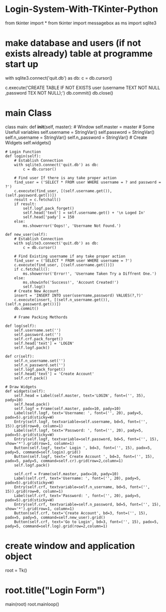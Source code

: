 # Login-System-With-TKinter-Python

from tkinter import *
from tkinter import messagebox as ms
import sqlite3

# make database and users (if not exists already) table at programme start up
with sqlite3.connect('quit.db') as db:
    c = db.cursor()

c.execute('CREATE TABLE IF NOT EXISTS user (username TEXT NOT NULL ,password TEX NOT NULL);')
db.commit()
db.close()


# main Class
class main:
    def __init__(self, master):
        # Window
        self.master = master
        # Some Usefull variables
        self.username = StringVar()
        self.password = StringVar()
        self.n_username = StringVar()
        self.n_password = StringVar()
        # Create Widgets
        self.widgets()

    # Login Function
    def login(self):
        # Establish Connection
        with sqlite3.connect('quit.db') as db:
            c = db.cursor()

        # Find user If there is any take proper action
        find_user = ('SELECT * FROM user WHERE username = ? and password = ?')
        c.execute(find_user, [(self.username.get()), (self.password.get())])
        result = c.fetchall()
        if result:
            self.logf.pack_forget()
            self.head['text'] = self.username.get() + '\n Loged In'
            self.head['pady'] = 150
        else:
            ms.showerror('Oops!', 'Username Not Found.')

    def new_user(self):
        # Establish Connection
        with sqlite3.connect('quit.db') as db:
            c = db.cursor()

        # Find Existing username if any take proper action
        find_user = ('SELECT * FROM user WHERE username = ?')
        c.execute(find_user, [(self.username.get())])
        if c.fetchall():
            ms.showerror('Error!', 'Username Taken Try a Diffrent One.')
        else:
            ms.showinfo('Success!', 'Account Created!')
            self.log()
        # Create New Account
        insert = 'INSERT INTO user(username,password) VALUES(?,?)'
        c.execute(insert, [(self.n_username.get()), (self.n_password.get())])
        db.commit()

        # Frame Packing Methords

    def log(self):
        self.username.set('')
        self.password.set('')
        self.crf.pack_forget()
        self.head['text'] = 'LOGIN'
        self.logf.pack()

    def cr(self):
        self.n_username.set('')
        self.n_password.set('')
        self.logf.pack_forget()
        self.head['text'] = 'Create Account'
        self.crf.pack()

    # Draw Widgets
    def widgets(self):
        self.head = Label(self.master, text='LOGIN', font=('', 35), pady=10)
        self.head.pack()
        self.logf = Frame(self.master, padx=10, pady=10)
        Label(self.logf, text='Username: ', font=('', 20), pady=5, padx=5).grid(sticky=W)
        Entry(self.logf, textvariable=self.username, bd=5, font=('', 15)).grid(row=0, column=1)
        Label(self.logf, text='Password: ', font=('', 20), pady=5, padx=5).grid(sticky=W)
        Entry(self.logf, textvariable=self.password, bd=5, font=('', 15), show='*').grid(row=1, column=1)
        Button(self.logf, text=' Login ', bd=3, font=('', 15), padx=5, pady=5, command=self.login).grid()
        Button(self.logf, text=' Create Account ', bd=3, font=('', 15), padx=5, pady=5, command=self.cr).grid(row=2,column=1)
        self.logf.pack()

        self.crf = Frame(self.master, padx=10, pady=10)
        Label(self.crf, text='Username: ', font=('', 20), pady=5, padx=5).grid(sticky=W)
        Entry(self.crf, textvariable=self.n_username, bd=5, font=('', 15)).grid(row=0, column=1)
        Label(self.crf, text='Password: ', font=('', 20), pady=5, padx=5).grid(sticky=W)
        Entry(self.crf, textvariable=self.n_password, bd=5, font=('', 15), show='*').grid(row=1, column=1)
        Button(self.crf, text='Create Account', bd=3, font=('', 15), padx=5, pady=5, command=self.new_user).grid()
        Button(self.crf, text='Go to Login', bd=3, font=('', 15), padx=5, pady=5, command=self.log).grid(row=2,column=1)


# create window and application object
root = Tk()
# root.title("Login Form")
main(root)
root.mainloop()
